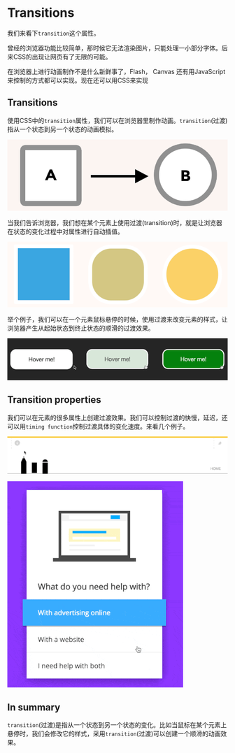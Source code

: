 # Transitions

我们来看下`transition`这个属性。

曾经的浏览器功能比较简单，那时候它无法渲染图片，只能处理一小部分字体。后来CSS的出现让网页有了无限的可能。

在浏览器上进行动画制作不是什么新鲜事了，Flash， Canvas 还有用JavaScript来控制的方式都可以实现。现在还可以用CSS来实现

## Transitions

使用CSS中的`transition`属性，我们可以在浏览器里制作动画。`transition`(过渡)指从一个状态到另一个状态的动画模拟。

![Transitions: A to B](../../images/ab.png)

当我们告诉浏览器，我们想在某个元素上使用过渡(transition)时，就是让浏览器在状态的变化过程中对属性进行自动插值。

![Animated transition from A to B (http://codepen.io/donovanh/pen/RNdxqw)](../../images/ab_animated.png)

举个例子，我们可以在一个元素鼠标悬停的时候，使用过渡来改变元素的样式，让浏览器产生从起始状态到终止状态的顺滑的过渡效果。

![Animated button (http://codepen.io/donovanh/pen/MYQdZd)](../../images/button.png)

## Transition properties

我们可以在元素的很多属性上创建过渡效果。我们可以控制过渡的快慢，延迟，还可以用`timing function`控制过渡具体的变化速度。来看几个例子。

![Combining transitions (http://in-ni.com/)](../../images/winnie-min.gif)

![More transitions (http://codepen.io/suez/pen/XJGOyL)](../../images/transitions-min.gif)

## In summary

`transition`(过渡)是指从一个状态到另一个状态的变化。比如当鼠标在某个元素上悬停时，我们会修改它的样式，采用`transition`(过渡)可以创建一个顺滑的动画效果。
